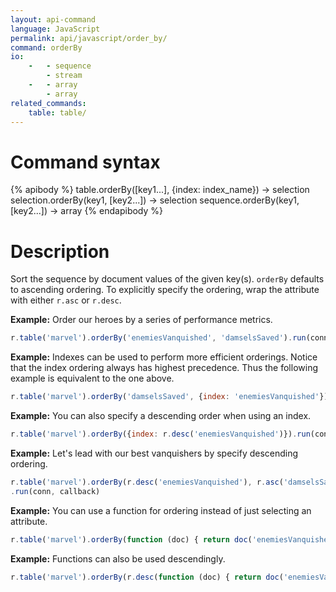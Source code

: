 ```yaml
---
layout: api-command
language: JavaScript
permalink: api/javascript/order_by/
command: orderBy
io:
    -   - sequence
        - stream
    -   - array
        - array
related_commands:
    table: table/
---
```


# Command syntax #

{% apibody %}
table.orderBy([key1...], {index: index_name}) &rarr; selection<stream>
selection.orderBy(key1, [key2...]) &rarr; selection<array>
sequence.orderBy(key1, [key2...]) &rarr; array
{% endapibody %}

# Description #

Sort the sequence by document values of the given key(s). `orderBy` defaults to ascending
ordering. To explicitly specify the ordering, wrap the attribute with either `r.asc` or
`r.desc`.

__Example:__ Order our heroes by a series of performance metrics.

```js
r.table('marvel').orderBy('enemiesVanquished', 'damselsSaved').run(conn, callback)
```

__Example:__ Indexes can be used to perform more efficient orderings. Notice that the index ordering always has highest precedence. Thus the following example is equivalent to the one above.

```js
r.table('marvel').orderBy('damselsSaved', {index: 'enemiesVanquished'}).run(conn, callback)
```

__Example:__ You can also specify a descending order when using an index.

```js
r.table('marvel').orderBy({index: r.desc('enemiesVanquished')}).run(conn, callback)
```

__Example:__ Let's lead with our best vanquishers by specify descending ordering.

```js
r.table('marvel').orderBy(r.desc('enemiesVanquished'), r.asc('damselsSaved'))
.run(conn, callback)
```

__Example:__ You can use a function for ordering instead of just selecting an attribute.

```js
r.table('marvel').orderBy(function (doc) { return doc('enemiesVanquished') + doc('damselsSaved'); }).run(conn, callback)
```

__Example:__ Functions can also be used descendingly.

```js
r.table('marvel').orderBy(r.desc(function (doc) { return doc('enemiesVanquished') + doc('damselsSaved'); })).run(conn, callback)
```

